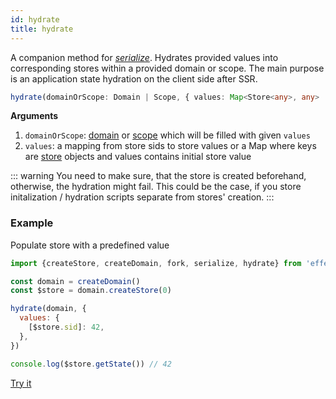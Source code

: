 ```yaml
---
id: hydrate
title: hydrate
---
```


A companion method for [_serialize_](serialize). Hydrates provided values into corresponding stores within a provided domain or scope. The main purpose is an application state hydration on the client side after SSR.

```ts
hydrate(domainOrScope: Domain | Scope, { values: Map<Store<any>, any> | {[sid: string]: any} }): void
```

**Arguments**

1. `domainOrScope`: [domain](./Domain.md) or [scope](./Scope.md) which will be filled with given `values`
2. `values`: a mapping from store sids to store values or a Map where keys are [store](Store.md) objects and values contains initial store value

::: warning
You need to make sure, that the store is created beforehand, otherwise, the hydration might fail. This could be the case, if you store initalization / hydration scripts separate from stores' creation.
:::

### Example

Populate store with a predefined value

```js
import {createStore, createDomain, fork, serialize, hydrate} from 'effector'

const domain = createDomain()
const $store = domain.createStore(0)

hydrate(domain, {
  values: {
    [$store.sid]: 42,
  },
})

console.log($store.getState()) // 42
```

[Try it](https://share.effector.dev/zZoQ5Ewm)
